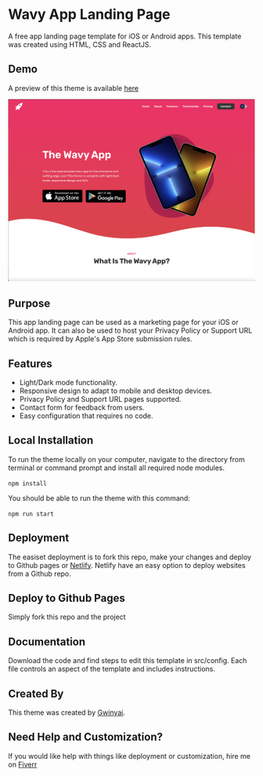 # Wavy App Landing Page

A free app landing page template for iOS or Android apps. This template was created using HTML, CSS and ReactJS.

## Demo

A preview of this theme is available [here](https://applander-wavy-theme.netlify.app/)

![Preview](wavytheme.png "Preview")

## Purpose

This app landing page can be used as a marketing page for your iOS or Android app. It can also be used to host your Privacy Policy or Support URL which is required by Apple's App Store submission rules.

## Features

- Light/Dark mode functionality.
- Responsive design to adapt to mobile and desktop devices.
- Privacy Policy and Support URL pages supported.
- Contact form for feedback from users.
- Easy configuration that requires no code.

## Local Installation

To run the theme locally on your computer, navigate to the directory from terminal or command prompt and install all required node modules.

`npm install`

You should be able to run the theme with this command:

`npm run start`

## Deployment

The easiset deployment is to fork this repo, make your changes and deploy to Github pages or [Netlify](https://www.netlify.com/). Netlify have an easy option to deploy websites from a Github repo.

## Deploy to Github Pages

Simply fork this repo and the project

## Documentation

Download the code and find steps to edit this template in src/config. Each file controls an aspect of the template and includes instructions.

## Created By

This theme was created by [Gwinyai](https://gwinyai.com).

## Need Help and Customization?

If you would like help with things like deployment or customization, hire me on [Fiverr](https://www.fiverr.com/gwinyai1312/create-an-app-landing-page-for-your-ios-or-android-app)
